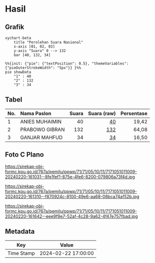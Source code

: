 # Hasil

## Grafik

```mermaid
xychart-beta
    title "Perolehan Suara Nasional"
    x-axis [01, 02, 03]
    y-axis "Suara" 0 --> 132
    bar [40, 132, 34]
```

```mermaid
%%{init: {"pie": {"textPosition": 0.5}, "themeVariables": {"pieOuterStrokeWidth": "5px"}} }%%
pie showData
    "1" : 40
    "2" : 132
    "3" : 34
```

## Tabel

| No. | Nama Paslon    | Suara | Suara (raw) | Persentase |
|:--- |:-------------- | -----:| -----------:| ----------:|
| 1   | ANIES MUHAIMIN | 40    | [40][p-1]   | 19,42      |
| 2   | PRABOWO GIBRAN | 132   | [132][p-2]  | 64,08      |
| 3   | GANJAR MAHFUD  | 34    | [34][p-3]   | 16,50      |


[p-1]: https://github.com/gigit-pemilu/pemilu-2024/blob/main/pilpres/hitung-suara/sub/71-sulawesi-utara/sub/71-kota-manado/sub/05-tikala/sub/1011-banjer/sub/009-tps/sub/paslon-1.txt
[p-2]: https://github.com/gigit-pemilu/pemilu-2024/blob/main/pilpres/hitung-suara/sub/71-sulawesi-utara/sub/71-kota-manado/sub/05-tikala/sub/1011-banjer/sub/009-tps/sub/paslon-2.txt
[p-3]: https://github.com/gigit-pemilu/pemilu-2024/blob/main/pilpres/hitung-suara/sub/71-sulawesi-utara/sub/71-kota-manado/sub/05-tikala/sub/1011-banjer/sub/009-tps/sub/paslon-3.txt

## Foto C Plano

https://sirekap-obj-formc.kpu.go.id/767a/pemilu/ppwp/71/71/05/10/11/7171051011009-20240220-161031--8fe1fef1-875e-4fe6-8200-079806a73f4d.jpg

https://sirekap-obj-formc.kpu.go.id/767a/pemilu/ppwp/71/71/05/10/11/7171051011009-20240220-161310--f870924c-8100-49e6-aa68-08bca74af52b.jpg

https://sirekap-obj-formc.kpu.go.id/767a/pemilu/ppwp/71/71/05/10/11/7171051011009-20240220-161642--eee9f9e7-52af-4c28-9a62-4f47e757fbad.jpg


## Metadata

| Key        | Value               |
| ---------- | ------------------- |
| Time Stamp | 2024-02-22 17:00:00 |



